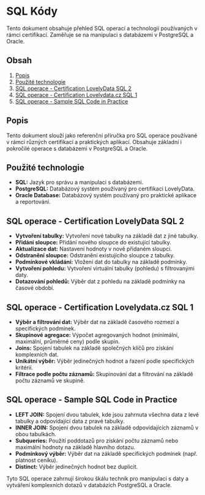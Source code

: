 # SQL Kódy

Tento dokument obsahuje přehled SQL operací a technologií používaných v rámci certifikací. Zaměřuje se na manipulaci s databázemi v PostgreSQL a Oracle.

## Obsah

1. [Popis](#popis)
2. [Použité technologie](#použité-technologie)
3. [SQL operace - Certification LovelyData SQL 2](#sql-operace---certification-lovelydata-sql-2)
4. [SQL operace - Certification Lovelydata.cz SQL 1](#sql-operace---certification-lovelydata-cz-sql-1)
5. [SQL operace - Sample SQL Code in Practice](#sql-operace---sample-sql-code-in-practice)

## Popis

Tento dokument slouží jako referenční příručka pro SQL operace používané v rámci různých certifikací a praktických aplikací. Obsahuje základní i pokročilé operace s databázemi v PostgreSQL a Oracle.

## Použité technologie

- **SQL:** Jazyk pro správu a manipulaci s databázemi.
- **PostgreSQL:** Databázový systém používaný pro certifikaci LovelyData.
- **Oracle Database:** Databázový systém používaný pro praktické aplikace a reportování.

## SQL operace - Certification LovelyData SQL 2

- **Vytvoření tabulky:** Vytvoření nové tabulky na základě dat z jiné tabulky.
- **Přidání sloupce:** Přidání nového sloupce do existující tabulky.
- **Aktualizace dat:** Nastavení hodnoty v nově přidaném sloupci.
- **Odstranění sloupce:** Odstranění existujícího sloupce z tabulky.
- **Podmínkové vkládání:** Vložení dat do tabulky na základě podmínky.
- **Vytvoření pohledu:** Vytvoření virtuální tabulky (pohledu) s filtrovanými daty.
- **Dotazování pohledů:** Výběr dat z pohledu na základě podmínky na časové období.

## SQL operace - Certification Lovelydata.cz SQL 1

- **Výběr a filtrování dat:** Výběr dat na základě časového rozmezí a specifických podmínek.
- **Skupinové agregace:** Výpočet agregovaných hodnot (minimální, maximální, průměrné ceny) podle skupin.
- **Joins:** Spojení tabulek na základě společných klíčů pro získání komplexních dat.
- **Unikátní výběr:** Výběr jedinečných hodnot a řazení podle specifických kritérií.
- **Filtrace podle počtu záznamů:** Skupinování dat a filtrování na základě počtu záznamů ve skupině.

## SQL operace - Sample SQL Code in Practice

- **LEFT JOIN:** Spojení dvou tabulek, kde jsou zahrnuta všechna data z levé tabulky a odpovídající data z pravé tabulky.
- **INNER JOIN:** Spojení dvou tabulek na základě odpovídajících záznamů v obou tabulkách.
- **Subqueries:** Použití poddotazů pro získání počtu záznamů nebo maximální hodnoty na základě hlavního dotazu.
- **Podmínkový výběr:** Výběr dat na základě specifických podmínek (např. platnost ceníku).
- **Distinct:** Výběr jedinečných hodnot bez duplicit.

Tyto SQL operace zahrnují širokou škálu technik pro manipulaci s daty a vytváření komplexních dotazů v databázích PostgreSQL a Oracle.
